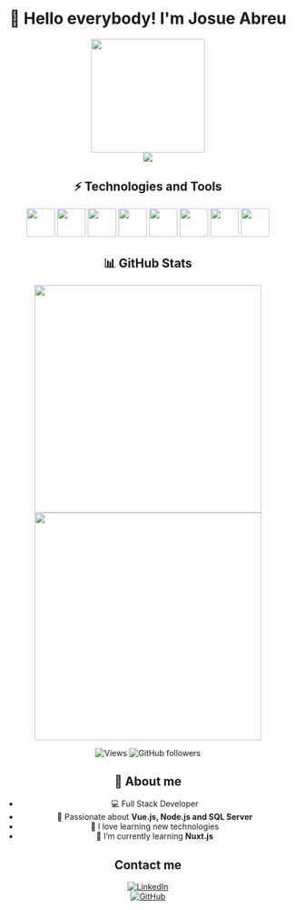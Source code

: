 <h1 align="center"> 👋 Hello everybody! I'm Josue Abreu</h1>

<div align="center">
  <img src="https://media.giphy.com/media/SHjOSDkKZ18qOHA5B5/giphy.gif?cid=790b7611urtba5mhcwy8crf3ucplvkv2ypzjns4vgtbkv8jm&ep=v1_stickers_search&rid=giphy.gif&ct=s" width="200">

<div align="center">
    <a href="https://portfolio-v2-nu-woad.vercel.app" target="_blank">
    <img src="https://img.shields.io/badge/🚀%20Visit%20My%20Portfolio-FF5733?style=for-the-badge&logo=Firefox&logoColor=white">
  </a>
</div>

<h2 align="center">⚡ Technologies and Tools</h2>

  <div>
    <img src="https://cdn.jsdelivr.net/gh/devicons/devicon/icons/javascript/javascript-original.svg" height="50"/>
    <img src="https://cdn.jsdelivr.net/gh/devicons/devicon/icons/typescript/typescript-original.svg" height="50"/>
    <img src="https://cdn.jsdelivr.net/gh/devicons/devicon/icons/vuejs/vuejs-original.svg" height="50"/>
    <img src="https://cdn.jsdelivr.net/gh/devicons/devicon/icons/nodejs/nodejs-original.svg" height="50"/>
    <img src="https://cdn.jsdelivr.net/gh/devicons/devicon@latest/icons/microsoftsqlserver/microsoftsqlserver-plain-wordmark.svg" height="50"/>
    <img src="https://cdn.jsdelivr.net/gh/devicons/devicon@latest/icons/mongodb/mongodb-original-wordmark.svg" height="50"/>
    <img src="https://cdn.jsdelivr.net/gh/devicons/devicon@latest/icons/react/react-original-wordmark.svg" height="50"/>
    <img src="https://cdn.jsdelivr.net/gh/devicons/devicon@latest/icons/nuxtjs/nuxtjs-original.svg"  height="50"/>

  </div>

<h2 align="center">📊 GitHub Stats</h2>

  <div align="center">
    <img src="https://github-readme-stats.vercel.app/api?username=JossAbreu&theme=dark&show_icons=true" width="400">
    <img src="https://github-readme-streak-stats.herokuapp.com?user=JossAbreu&theme=dark&hide_border=true" width="400">
  </div>

![Views](https://komarev.com/ghpvc/?username=JossAbreu&label=Views&color=blue&style=plastic)
![GitHub followers](https://img.shields.io/github/followers/JossAbreu?style=social)

 <h2 align="center">📌 About me</h2>

- 💻 Full Stack Developer
- 🚀 Passionate about **Vue.js, Node.js and SQL Server**
- 🎯 I love learning new technologies
- 🌱 I’m currently learning **Nuxt.js**

<h2 align="center">Contact me</h2>

[![LinkedIn](https://img.shields.io/badge/LinkedIn-Perfil-blue?style=for-the-badge&logo=linkedin)](https://www.linkedin.com/in/josue-alexander-abreu-de-la-rosa-818591186/)  
 [![GitHub](https://img.shields.io/badge/GitHub-Perfil-black?style=for-the-badge&logo=github)](https://github.com/JossAbreu)

</div>
